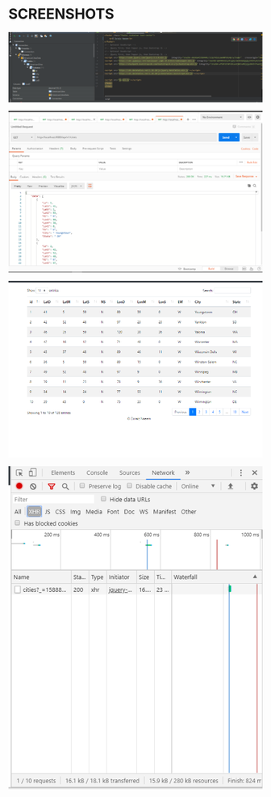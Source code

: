 # SCREENSHOTS

![database exists](screenshots/db.PNG)

![database exists](screenshots/postman.PNG)

![database exists](screenshots/table.PNG)

![database exists](screenshots/XHR.PNG)
